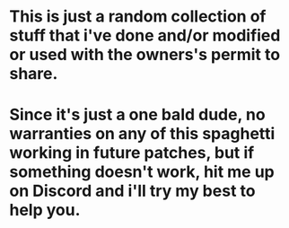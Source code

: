# This is just a random collection of stuff that i've done and/or modified or used with the owners's permit to share. 
# Since it's just a one bald dude, no warranties on any of this spaghetti working in future patches, but if something doesn't work, hit me up on Discord and i'll try my best to help you.




